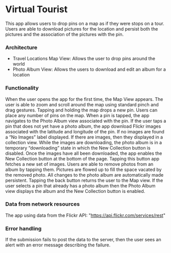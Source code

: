 # Virtual Tourist
This app allows users to drop pins on a map as if they were stops on a tour. Users are able to download pictures for the location and persist both the pictures and the association of the pictures with the pin.

### Architecture 
- Travel Locations Map View: Allows the user to drop pins around the world
- Photo Album View: Allows the users to download and edit an album for a location

### Functionality
When the user opens the app for the first time, the Map View appears. The user is able to zoom and scroll around the map using standard pinch and drag gestures.
Tapping and holding the map drops a new pin. Users can place any number of pins on the map.
When a pin is tapped, the app navigates to the Photo Album view associated with the pin.
If the user taps a pin that does not yet have a photo album, the app download Flickr images associated with the latitude and longitude of the pin.
If no images are found a “No Images” label displayed.
If there are images, then they displayed in a collection view.
While the images are downloading, the photo album is in a temporary “downloading” state in which the New Collection button is disabled. 
Once the images have all been downloaded, the app enables the New Collection button at the bottom of the page. Tapping this button app fetches a new set of images.
Users are able to remove photos from an album by tapping them. Pictures are flowed up to fill the space vacated by the removed photo.
All changes to the photo album are automatically made persistent.
Tapping the back button returns the user to the Map view.
If the user selects a pin that already has a photo album then the Photo Album view displays the album and the New Collection button is enabled.

### Data from network resources
The app using data from the Flickr API: "https://api.flickr.com/services/rest"

### Error handling
If the submission fails to post the data to the server, then the user sees an alert with an error message describing the failure.
